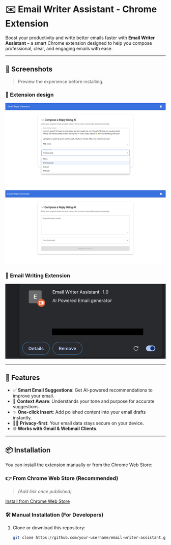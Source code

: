 # ✉️ Email Writer Assistant - Chrome Extension

Boost your productivity and write better emails faster with **Email Writer Assistant** – a smart Chrome extension designed to help you compose professional, clear, and engaging emails with ease.

---

## 📸 Screenshots

> Preview the experience before installing.

### 🧩 Extension design

![Design Screenshot 1](images/img1.png)
![Design Screenshot 2](images/img2.png)

### 📝 Email Writing Extension

![Extension Screenshot](images/img3.png)

---

## 🚀 Features

- ✅ **Smart Email Suggestions**: Get AI-powered recommendations to improve your email.
- 🧠 **Context Aware**: Understands your tone and purpose for accurate suggestions.
- ✨ **One-click Insert**: Add polished content into your email drafts instantly.
- 🕵️‍♂️ **Privacy-first**: Your email data stays secure on your device.
- 🌐 **Works with Gmail & Webmail Clients**.

---

## 📦 Installation

You can install the extension manually or from the Chrome Web Store:

### 👉 From Chrome Web Store (Recommended)

> _(Add link once published)_

[Install from Chrome Web Store](#)

### 🛠️ Manual Installation (For Developers)

1. Clone or download this repository:
   ```bash
   git clone https://github.com/your-username/email-writer-assistant.git
